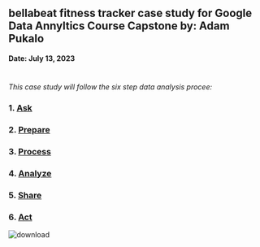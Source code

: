 ## bellabeat fitness tracker case study for Google Data Annyltics Course Capstone by: Adam Pukalo
**Date: July 13, 2023** 
#
_This case study will follow the six step data analysis procee:_
###  1. [Ask](#step-1-ask)
###  2. [Prepare](#step-2-prepare)
###  3. [Process](#step-3-process)
###  4. [Analyze](#step-4-analyze)
###  5. [Share](#step-5-share)
###  6. [Act](#step-6-act)

![download](https://github.com/pukalo19/bellabeat_case_study_Google_Capstone_R/assets/131198211/9e72c0f6-3bf2-49b1-86a3-0bf6412ce524)
